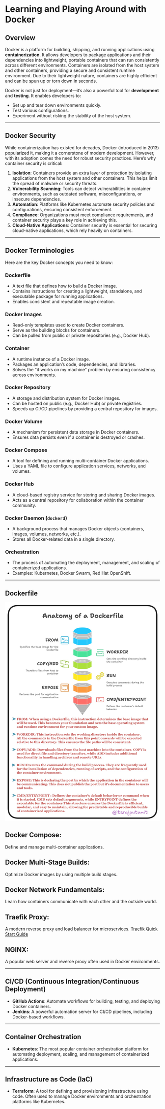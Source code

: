 # **Learning and Playing Around with Docker**

## **Overview**
Docker is a platform for building, shipping, and running applications using **containerization**. It allows developers to package applications and their dependencies into lightweight, portable containers that can run consistently across different environments. Containers are isolated from the host system and other containers, providing a secure and consistent runtime environment. Due to their lightweight nature, containers are highly efficient and can be spun up or torn down in seconds.

Docker is not just for deployment—it’s also a powerful tool for **development** and **testing**. It enables developers to:
- Set up and tear down environments quickly.
- Test various configurations.
- Experiment without risking the stability of the host system.

---

## **Docker Security**
While containerization has existed for decades, Docker (introduced in 2013) popularized it, making it a cornerstone of modern development. However, with its adoption comes the need for robust security practices. Here’s why container security is critical:

1. **Isolation**: Containers provide an extra layer of protection by isolating applications from the host system and other containers. This helps limit the spread of malware or security threats.
2. **Vulnerability Scanning**: Tools can detect vulnerabilities in container environments, such as outdated software, misconfigurations, or insecure dependencies.
3. **Automation**: Platforms like Kubernetes automate security policies and configurations, ensuring consistent enforcement.
4. **Compliance**: Organizations must meet compliance requirements, and container security plays a key role in achieving this.
5. **Cloud-Native Applications**: Container security is essential for securing cloud-native applications, which rely heavily on containers.

---

## **Docker Terminologies**
Here are the key Docker concepts you need to know:

### **Dockerfile**
- A text file that defines how to build a Docker image.
- Contains instructions for creating a lightweight, standalone, and executable package for running applications.
- Enables consistent and repeatable image creation.

### **Docker Images**
- Read-only templates used to create Docker containers.
- Serve as the building blocks for containers.
- Can be pulled from public or private repositories (e.g., Docker Hub).

### **Container**
- A runtime instance of a Docker image.
- Packages an application’s code, dependencies, and libraries.
- Solves the "it works on my machine" problem by ensuring consistency across environments.

### **Docker Repository**
- A storage and distribution system for Docker images.
- Can be hosted on public (e.g., Docker Hub) or private registries.
- Speeds up CI/CD pipelines by providing a central repository for images.

### **Docker Volume**
- A mechanism for persistent data storage in Docker containers.
- Ensures data persists even if a container is destroyed or crashes.

### **Docker Compose**
- A tool for defining and running multi-container Docker applications.
- Uses a YAML file to configure application services, networks, and volumes.

### **Docker Hub**
- A cloud-based registry service for storing and sharing Docker images.
- Acts as a central repository for collaboration within the container community.

### **Docker Daemon (`dockerd`)**
- A background process that manages Docker objects (containers, images, volumes, networks, etc.).
- Stores all Docker-related data in a single directory.

### **Orchestration**
- The process of automating the deployment, management, and scaling of containerized applications.
- Examples: Kubernetes, Docker Swarm, Red Hat OpenShift.

---

## **Dockerfile**
![Anatomy of Dockerfile](image/image.png)
## **Docker Compose**: 
Define and manage multi-container applications.
## **Docker Multi-Stage Builds**: 
Optimize Docker images by using multiple build stages.
## **Docker Network Fundamentals**: 
Learn how containers communicate with each other and the outside world.
## **Traefik Proxy**: 
A modern reverse proxy and load balancer for microservices. [Traefik Quick Start Guide](https://doc.traefik.io/traefik/getting-started/quick-start/)
## **NGINX**: 
A popular web server and reverse proxy often used in Docker environments.

---

## **CI/CD (Continuous Integration/Continuous Deployment)**
- **GitHub Actions**: Automate workflows for building, testing, and deploying Docker containers.
- **Jenkins**: A powerful automation server for CI/CD pipelines, including Docker-based workflows.

---

## **Container Orchestration**
- **Kubernetes**: The most popular container orchestration platform for automating deployment, scaling, and management of containerized applications.

---

## **Infrastructure as Code (IaC)**
- **Terraform**: A tool for defining and provisioning infrastructure using code. Often used to manage Docker environments and orchestration platforms like Kubernetes.

